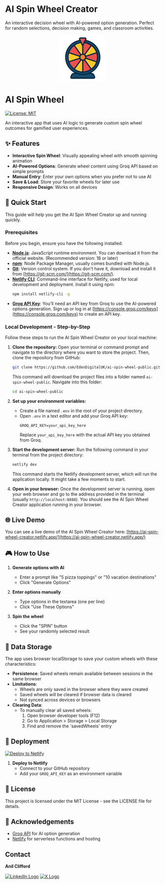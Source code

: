 # AI Spin Wheel Creator

An interactive decision wheel with AI-powered option generation. Perfect for random selections, decision making, games, and classroom activities.

<p align="center">
  <img src="./assets/spinwheel-icon.png" alt="AI Spin Wheel Icon" width="150"/>
</p>

# AI Spin Wheel

[![License: MIT](https://img.shields.io/badge/License-MIT-yellow.svg)](./LICENSE)&nbsp;&nbsp;&nbsp;

An interactive app that uses AI logic to generate custom spin wheel outcomes for gamified user experiences.

## ✨ Features

- **Interactive Spin Wheel**: Visually appealing wheel with smooth spinning animation
- **AI-Powered Options**: Generate wheel content using Groq API based on simple prompts
- **Manual Entry**: Enter your own options when you prefer not to use AI
- **Save & Load**: Store your favorite wheels for later use
- **Responsive Design**: Works on all devices

## 🚀 Quick Start

This guide will help you get the AI Spin Wheel Creator up and running quickly.

### Prerequisites

Before you begin, ensure you have the following installed:

- **[Node.js](https://nodejs.org/)**: JavaScript runtime environment. You can download it from the official website. (Recommended version: 18 or later)
- **[npm](https://www.npmjs.com/)**: Node Package Manager, usually comes bundled with Node.js.
- **[Git](https://git-scm.com/)**: Version control system. If you don't have it, download and install it from [https://git-scm.com/](https://git-scm.com/).
- **[Netlify CLI](https://docs.netlify.com/cli/get-started/)**: Command-line interface for Netlify, used for local development and deployment. Install it using npm:
  ```bash
  npm install netlify-cli -g
  ```
- **[Groq API Key](https://console.groq.com/keys)**: You'll need an API key from Groq to use the AI-powered options generation. Sign up or log in at [https://console.groq.com/keys](https://console.groq.com/keys) to create an API key.

### Local Development - Step-by-Step

Follow these steps to run the AI Spin Wheel Creator on your local machine:

1. **Clone the repository:**
   Open your terminal or command prompt and navigate to the directory where you want to store the project. Then, clone the repository from GitHub:
   ```bash
   git clone https://github.com/EdenDigitalUK/ai-spin-wheel-public.git
   ```
   This command will download the project files into a folder named `ai-spin-wheel-public`. Navigate into this folder:
   ```bash
   cd ai-spin-wheel-public
   ```

2. **Set up your environment variables:**
   - Create a file named `.env` in the root of your project directory.
   - Open `.env` in a text editor and add your Groq API key:
     ```
     GROQ_API_KEY=your_api_key_here
     ```
     Replace `your_api_key_here` with the actual API key you obtained from Groq.

3. **Start the development server:**
   Run the following command in your terminal from the project directory:
   ```bash
   netlify dev
   ```
   This command starts the Netlify development server, which will run the application locally. It might take a few moments to start.

4. **Open in your browser:**
   Once the development server is running, open your web browser and go to the address provided in the terminal (usually `http://localhost:8888`). You should see the AI Spin Wheel Creator application running in your browser.

## 🌐 Live Demo

You can see a live demo of the AI Spin Wheel Creator here: [https://ai-spin-wheel-creator.netlify.app/](https://ai-spin-wheel-creator.netlify.app/)

## 🎮 How to Use

1. **Generate options with AI**
   - Enter a prompt like "5 pizza toppings" or "10 vacation destinations"
   - Click "Generate Options"

2. **Enter options manually**
   - Type options in the textarea (one per line)
   - Click "Use These Options"

3. **Spin the wheel**
   - Click the "SPIN" button
   - See your randomly selected result

## 💾 Data Storage

The app uses browser localStorage to save your custom wheels with these characteristics:

- **Persistence**: Saved wheels remain available between sessions in the same browser
- **Limitations**:
  - Wheels are only saved in the browser where they were created
  - Saved wheels will be cleared if browser data is cleared
  - Not synced across devices or browsers
- **Clearing Data**:
  - To manually clear all saved wheels:
    1. Open browser developer tools (F12)
    2. Go to Application > Storage > Local Storage
    3. Find and remove the 'savedWheels' entry

## 🚀 Deployment

[![Deploy to Netlify](https://www.netlify.com/img/deploy/button.svg)](https://app.netlify.com/start/deploy?repository=https://github.com/your-username/ai-spin-wheel)

1. **Deploy to Netlify**
   - Connect to your GitHub repository
   - Add your `GROQ_API_KEY` as an environment variable

## 📝 License

This project is licensed under the MIT License - see the LICENSE file for details.

## 🙏 Acknowledgements

- [Groq API](https://console.groq.com/) for AI option generation
- [Netlify](https://www.netlify.com/) for serverless functions and hosting

## Contact

**Anil Clifford**

<p align="left">
<a href="https://www.linkedin.com/in/anilcliff/" target="_blank"><img align="center" src="https://content.linkedin.com/content/dam/me/business/en-us/amp/brand-site/v2/bg/LI-Bug.svg.original.svg" alt="LinkedIn Logo" height="30"/></a>
<a href="https://x.com/anil_clifford" target="_blank"><img align="center" src="https://upload.wikimedia.org/wikipedia/commons/d/d4/X_%28formerly_Twitter%29_logo_%282023%29.svg" alt="X Logo" height="30"/></a>
</p>
